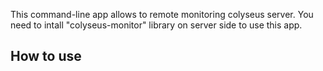 This command-line app allows to remote monitoring colyseus server. You need to intall "colyseus-monitor" library on server side to use this app.



## How to use
 
